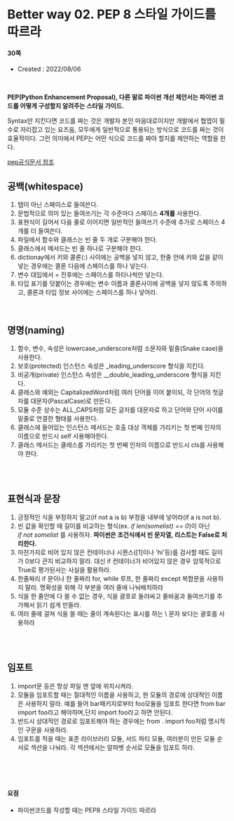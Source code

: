 # Better way 02. PEP 8 스타일 가이드를 따르라

#### 30쪽

* Created : 2022/08/06  
  

<br>

**PEP(Python Enhancement Proposal), 다른 말로 파이썬 개선 제안서는 파이썬 코드를 어떻게 구성할지 알려주는 스타일 가이드.**    

Syntax만 지킨다면 코드를 짜는 것은 개발자 본인 마음대로이지만 개발에서 협엽이 필수로 자리잡고 있는 요즈음, 
모두에게 일반적으로 통용되는 방식으로 코드를 짜는 것이 효율적이다. 그런 의미에서 PEP는 어떤 식으로 코드를 짜야 할지를 제안하는 역할을 한다.  

  
[pep공식문서 참조](https://www.python.org/dev/peps/pep-0008/) 


## 공백(whitespace)

 1. 탭이 아닌 스페이스로 들여쓴다.
 2. 문법적으로 의미 있는 들여쓰기는 각 수준마다 스페이스 **4개를** 사용한다.
 3. 표현식이 길어서 다음 줄로 이어지면 일반적인 들여쓰기 수준에 추가로 스페이스 4개를 더 들여쓴다.
 4. 파일에서 함수와 클래스는 빈 줄 두 개로 구분해야 한다.
 5. 클래스에서 메서드는 빈 줄 하나로 구분해야 한다.
 6. dictionay에서 키와 콜론(:) 사이에는 공백을 넣지 않고, 한줄 안에 키와 값을 같이 넣는 경우에는 콜론 다음에 스페이스를 하나 넣는다.<br>
 7. 변수 대입에서 = 전후에는 스페이스를 하타나씩만 넣는다.
 8. 타입 표기를 덧붙이는 경우에는 변수 이름과 콜론사이에 공백을 넣지 않도록 주의하고, 콜론과 타입 정보 사이에는 스페이스를 하나 넣어라.

<br>


## 명명(naming)

 1. 함수, 변수, 속성은 lowercase_underscore처럼 소문자와 밑즐(Snake case)을 사용한다.
 2. 보호(protected) 인스턴스 속성은 _leading_underscore 형식을 지킨다.
 3. 비공개(private) 인스턴스 속성은 __double_leading_underscore 형식을 지킨다.
 4. 클래스와 예외는 CapitalizedWord처럼 여러 단어를 이어 붙이되, 각 단어의 첫글자를 대문자(PascalCase)로 만든다.
 5. 모듈 수준 상수는 ALL_CAPS처럼 모든 글자를 대문자로 하고 단어와 단어 사이를 밑줄로 연결한 형태를 사용한다.
 6. 클래스에 들어있는 인스턴스 메서드는 호출 대상 객체를 가리키는 첫 번째 인자의 이름으로 반드시 self 사용해야한다.
 7. 클래스 메서드는 클래스를 가리키는 첫 번째 인자의 이름으로 반드시 cls를 사용해야 한다.

<br>
<br>

## 표현식과 문장

 1. 긍정적인 식을 부정하지 말고(if not a is b) 부정을 내부에 넣어라(if a is not b).
 2. 빈 값을 확인할 때 길이를 비교하는 형식(ex. _if len(somelist) == 0_)이 아닌  
    _if not somelist_ 를 사용하자. **파이썬은 조건식에서 빈 문자열, 리스트는 False로 처리한다.**
 3. 마찬가지로 비어 있지 않은 컨테이너나 시퀀스([1]이나 'hi'등)를 검사할 때도 길이가 0보다 큰지 비교하지 말라.
   대신 if 컨테이너가 비어있지 않은 경우 암묵적으로 True로 평가된사는 사실을 활용하라.
 4. 한줄짜리 if 문이나 한 줄짜리 for, while 루프, 한 줄짜리 except 복합문을 사용하지 말라. 
   명확성을 위해 각 부분을 여러 줄에 나눠배치하라
 5. 식을 한 줄안에 다 쓸 수 없는 경우, 식을 괄호로 둘러싸고 줄바꿈과 들여쓰기를 추가해서 읽기 쉽게 만들라.
 6. 여러 줄에 걸쳐 식을 쓸 때는 줄이 계속된다는 표시를 하는 \ 문자 보다는 괄호를 사용하라

 <br>
 <br>
    
## 임포트

 1. import문 등은 항상 파일 맨 앞에 위치시켜라.
 2. 모듈을 임포트할 때는 절대적인 이름을 사용하고, 현 모듈의 경로에 상대적인 이름은 사용하지 말라. 예를 들어 bar패키지로부터 foo모듈을 임포트 한다면 from bar import foo라고 해야하며,단지 import foo라고 하면 안된다. 
 3. 반드시 상대적인 경로로 임포트해야 하는 경우에는 from . import foo처럼 명시적인 구문을 사용하라.
 4. 임포트를 적을 때는 표준 라이브러리 모듈, 서드 파티 모듈, 여러분이 만든 모듈 순서로 섹션을 나눠라. 각 섹션에서는 알파벳 순서로 모듈을 임포트 하라.

<br>
<br>
<br>

#### 요점
* 파이썬코드를 작성할 때는 PEP8 스타일 가이드 따르라
